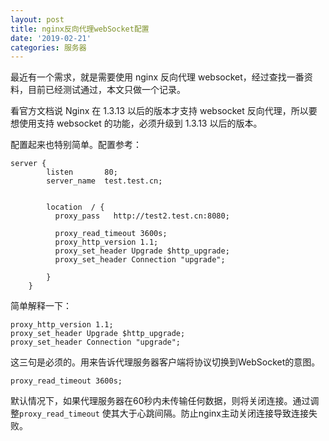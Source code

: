 ```yaml
---
layout: post
title: nginx反向代理webSocket配置
date: '2019-02-21'
categories: 服务器
---
```


最近有一个需求，就是需要使用 nginx 反向代理 websocket，经过查找一番资料，目前已经测试通过，本文只做一个记录。

看官方文档说 Nginx 在 1.3.13 以后的版本才支持 websocket 反向代理，所以要想使用支持 websocket 的功能，必须升级到 1.3.13 以后的版本。

配置起来也特别简单。配置参考：

```
server {
        listen       80;
        server_name  test.test.cn;
		
		
		location  / {
		  proxy_pass   http://test2.test.cn:8080;
		  
		  proxy_read_timeout 3600s;
		  proxy_http_version 1.1;
		  proxy_set_header Upgrade $http_upgrade;
		  proxy_set_header Connection "upgrade";
		  
		}
    }
```

简单解释一下：

```
proxy_http_version 1.1;
proxy_set_header Upgrade $http_upgrade;
proxy_set_header Connection "upgrade";
```

这三句是必须的。用来告诉代理服务器客户端将协议切换到WebSocket的意图。

```
proxy_read_timeout 3600s;
```

默认情况下，如果代理服务器在60秒内未传输任何数据，则将关闭连接。通过调整`proxy_read_timeout` 使其大于心跳间隔。防止nginx主动关闭连接导致连接失败。